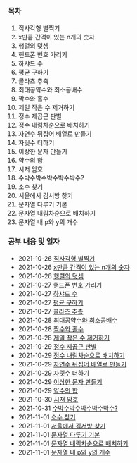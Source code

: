 #  

### 목차

1. 직사각형 별찍기
2. x만큼 간격이 있는 n개의 숫자
3. 행렬의 덧셈
4. 핸드폰 번호 가리기
5. 하샤드 수
6. 평균 구하기
7. 콜라츠 추측
8. 최대공약수와 최소공배수
9. 짝수와 홀수
10. 제일 작은 수 제거하기
11. 정수 제곱근 판별
12. 정수 내림차순으로 배치하기
13. 자연수 뒤집어 배열로 만들기
14. 자릿수 더하기
15. 이상한 문자 만들기
16. 약수의 합
17. 시저 암호
18. 수박수박수박수박수박수?
19. 소수 찾기
20. 서울에서 김서방 찾기
21. 문자열 다루기 기본
22. 문자열 내림차순으로 배치하기
23. 문자열 내 p와 y의 개수


### 공부 내용 및 일자 

- 2021-10-26 [직사각형 별찍기](./직사각형별찍기/README.md)
- 2021-10-26 [x만큼 간격이 있는 n개의 숫자](./x만큼간격이있는n개의숫자/README.md)
- 2021-10-26 [행렬의 덧셈](./행렬의덧셈/README.md)
- 2021-10-27 [핸드폰 번호 가리기](./핸드폰번호가리기/README.md)
- 2021-10-27 [하샤드 수](./하샤드수/README.md)
- 2021-10-27 [평균 구하기](./평균구하기/README.md)
- 2021-10-27 [콜라츠 추측](./콜라츠추측/README.md)
- 2021-10-28 [최대공약수와 최소공배수](./최대공약수와최소공배수/README.md)
- 2021-10-28 [짝수와 홀수](./짝수와홀수/README.md)
- 2021-10-28 [제일 작은 수 제거하기](./제일작은수제거하기/README.md)
- 2021-10-29 [정수 제곱근 판별](./정수제곱근판별/README.md)
- 2021-10-29 [정수 내림차순으로 배치하기](./정수내림차순으로배치하기/README.md)
- 2021-10-29 [자연수 뒤집어 배열로 만들기](./자연수뒤집어배열로만들기/README.md)
- 2021-10-29 [자릿수 더하기](./자릿수더하기/README.md)
- 2021-10-29 [이상한 문자 만들기](./이상한문자만들기/README.md)
- 2021-10-29 [약수의 합](./약수의합/README.md)
- 2021-10-30 [시저 암호](./시저암호/README.md)
- 2021-10-31 [수박수박수박수박수박수?](./수박수박수박수박수박수/README.md)
- 2021-11-01 [소수 찾기](./소수찾기/README.md)
- 2021-11-01 [서울에서 김서방 찾기](./서울에서김서방찾기/README.md)
- 2021-11-01 [문자열 다루기 기본](./문자열다루기기본/README.md)
- 2021-11-01 [문자열 내림차순으로 배치하기](./문자열내림차순으로배치하기/README.md)
- 2021-11-01 [문자열 내 p와 y의 개수](./문자열내p와y의개수/README.md)
